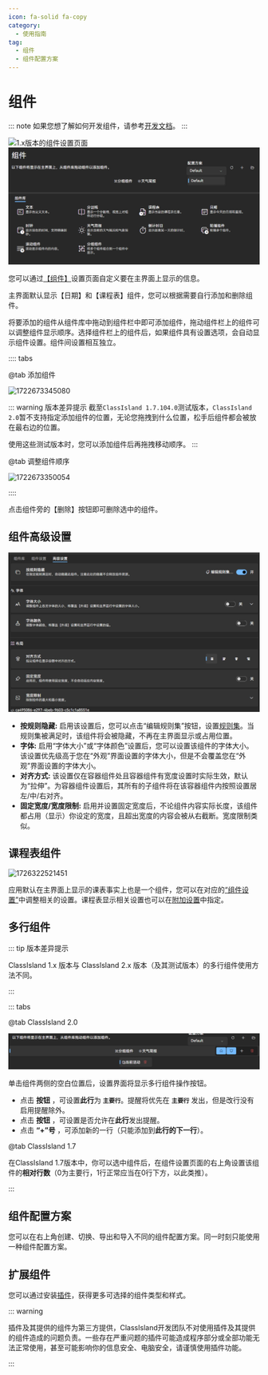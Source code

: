```yaml
---
icon: fa-solid fa-copy
category:
  - 使用指南
tag:
  - 组件
  - 组件配置方案
---
```

# 组件

::: note
如果您想了解如何开发组件，请参考[开发文档](../dev/components.md)。
:::

![1.x版本的组件设置页面](image/basic/1722672907457.png)
![2.x版本的组件设置页面](image/component/2.0组件界面.png)

您可以通过[【组件】](classisland://app/settings/components)设置页面自定义要在主界面上显示的信息。

主界面默认显示【日期】和【课程表】组件，您可以根据需要自行添加和删除组件。

将要添加的组件从组件库中拖动到组件栏中即可添加组件，拖动组件栏上的组件可以调整组件显示顺序。选择组件栏上的组件后，如果组件具有设置选项，会自动显示组件设置。组件间设置相互独立。

:::: tabs

@tab 添加组件

![1722673345080](image/basic/1722673345080.png)

::: warning 版本差异提示
截至`ClassIsland 1.7.104.0`测试版本，`ClassIsland 2.0`暂不支持指定添加组件的位置，无论您拖拽到什么位置，松手后组件都会被放在最右边的位置。

使用这些测试版本时，您可以添加组件后再拖拽移动顺序。
:::


@tab 调整组件顺序

![1722673350054](image/basic/1722673350054.png)

::::


点击组件旁的【删除】按钮即可删除选中的组件。

## 组件高级设置

![alt text](image/component/2.0组件高级设置.png)

- **按规则隐藏:** 启用该设置后，您可以点击“编辑规则集”按钮，设置[规则集](automation.md#规则集)。当规则集被满足时，该组件将会被隐藏，不再在主界面显示或占用位置。
- **字体:** 启用“字体大小”或“字体颜色”设置后，您可以设置该组件的字体大小。该设置优先级高于您在“外观”界面设置的字体大小，但是不会覆盖您在“外观”界面设置的字体大小。
- **对齐方式:** 该设置仅在容器组件处且容器组件有宽度设置时实际生效，默认为“拉伸”。为容器组件设置后，其所有的子组件将在该容器组件内按照设置居左/中/右对齐。
- **固定宽度/宽度限制:** 启用并设置固定宽度后，不论组件内容实际长度，该组件都占用（显示）你设定的宽度，且超出宽度的内容会被从右截断。宽度限制类似。

## 课程表组件

![1726322521451](image/basic/1726322521451.png)

应用默认在主界面上显示的课表事实上也是一个组件，您可以在对应的[“组件设置”](classisland://app/settings/components)中调整相关的设置。课程表显示相关设置也可以在[附加设置](./advanced.md#附加设置)中指定。

## 多行组件

::: tip 版本差异提示

ClassIsland 1.x 版本与 ClassIsland 2.x 版本（及其测试版本）的多行组件使用方法不同。

:::

::: tabs

@tab ClassIsland 2.0

![alt text](image/component/2.0多行组件.png)

单击组件两侧的空白位置后，设置界面将显示多行组件操作按钮。

- 点击 **<i class="fa-solid fa-house"></i>按钮** ，可设置**此行**为 **`主要行`**。提醒将优先在 **`主要行`** 发出，但是改行没有启用提醒除外。
- 点击 **<i class="fa-solid fa-bell"></i>按钮** ，可设置是否允许在**此行**发出提醒。
- 点击 **“+”号** ，可添加新的一行（只能添加到**此行的下一行**）。

@tab ClassIsland 1.7

在ClassIsland 1.7版本中，你可以选中组件后，在组件设置页面的右上角设置该组件的**相对行数**（0为主要行，1行正常应当在0行下方，以此类推）。

:::

## 组件配置方案

您可以在右上角创建、切换、导出和导入不同的组件配置方案。同一时刻只能使用一种组件配置方案。

## 扩展组件

您可以通过安装[插件](classisland://app/settings/classisland.plugins)，获得更多可选择的组件类型和样式。

::: warning

插件及其提供的组件为第三方提供，ClassIsland开发团队不对使用插件及其提供的组件造成的问题负责。一些存在严重问题的插件可能造成程序部分或全部功能无法正常使用，甚至可能影响你的信息安全、电脑安全，请谨慎使用插件功能。

:::